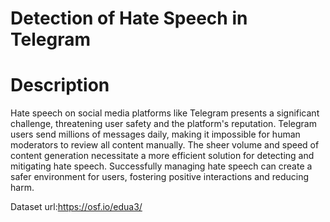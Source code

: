 # Detection of Hate Speech in Telegram
# Description
Hate speech on social media platforms like Telegram presents a significant challenge, 
threatening user safety and the platform's reputation. Telegram users send millions of 
messages daily, making it impossible for human moderators to review all content manually. 
The sheer volume and speed of content generation necessitate a more efficient solution for 
detecting and mitigating hate speech. Successfully managing hate speech can create a safer
environment for users, fostering positive interactions and reducing harm.

Dataset url:https://osf.io/edua3/


